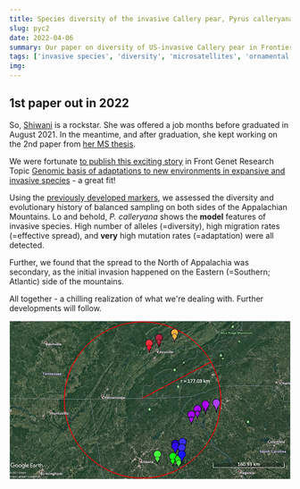```yaml
---
title: Species diversity of the invasive Callery pear, Pyrus calleryana, part 2 - Fine Scale in SE USA
slug: pyc2
date: 2022-04-06
summary: Our paper on diversity of US-invasive Callery pear in Frontiers in Genetics.
tags: ['invasive species', 'diversity', 'microsatellites', 'ornamental escapes']
img:
---
```


## 1st paper out in 2022

So, [Shiwani](/projects/asian-callery-pear/) is a rockstar. She was offered a job months before graduated in August 2021. In the meantime, and after graduation, she kept working on the 2nd paper from [her MS thesis](https://trace.tennessee.edu/utk_gradthes/6127/).

We were fortunate [to publish this exciting story](https://www.frontiersin.org/articles/10.3389/fgene.2022.861398/full) in Front Genet Research Topic [Genomic basis of adaptations to new environments in expansive and invasive species](https://www.frontiersin.org/research-topics/22532/genomic-basis-of-adaptations-to-new-environments-in-expansive-and-invasive-species#articles) - a great fit!

Using the [previously developed markers](/publications/pyc/), we assessed the diversity and evolutionary history of balanced sampling on both sides of the Appalachian Mountains. Lo and behold, _P. calleryana_ shows the **model** features of invasive species. High number of alleles (=diversity), high migration rates (=effective spread), and **very** high mutation rates (=adaptation) were all detected.

Further, we found that the spread to the North of Appalachia was secondary, as the initial invasion happened on the Eastern (=Southern; Atlantic) side of the mountains.

All together - a chilling realization of what we're dealing with. Further developments will follow.

![published](./map.jpg "Sampled escape populations of P.calleryana")